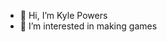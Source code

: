 - 👋 Hi, I’m Kyle Powers
- 👀 I’m interested in making games

<!---
MasterT5k/MasterT5k is a ✨ special ✨ repository because its `README.md` (this file) appears on your GitHub profile.
You can click the Preview link to take a look at your changes.
--->
